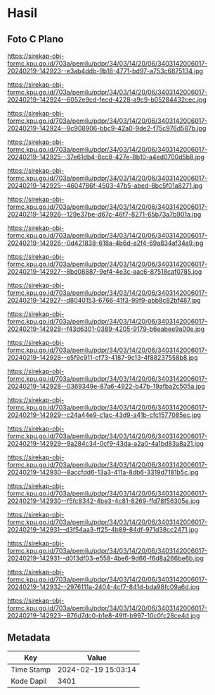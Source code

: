 # Hasil

## Foto C Plano

https://sirekap-obj-formc.kpu.go.id/703a/pemilu/pdpr/34/03/14/20/06/3403142006017-20240219-142923--e3ab4ddb-9b18-4771-bd97-a753c6875134.jpg

https://sirekap-obj-formc.kpu.go.id/703a/pemilu/pdpr/34/03/14/20/06/3403142006017-20240219-142924--6052e9cd-fecd-4228-a9c9-b05284432cec.jpg

https://sirekap-obj-formc.kpu.go.id/703a/pemilu/pdpr/34/03/14/20/06/3403142006017-20240219-142924--9c908906-bbc9-42a0-9de2-f75c976d587b.jpg

https://sirekap-obj-formc.kpu.go.id/703a/pemilu/pdpr/34/03/14/20/06/3403142006017-20240219-142925--37e61db4-8cc8-427e-8b10-a4ed0700d5b8.jpg

https://sirekap-obj-formc.kpu.go.id/703a/pemilu/pdpr/34/03/14/20/06/3403142006017-20240219-142925--4604786f-4503-47b5-abed-8bc5f01a8271.jpg

https://sirekap-obj-formc.kpu.go.id/703a/pemilu/pdpr/34/03/14/20/06/3403142006017-20240219-142926--129e37be-d67c-46f7-8271-65b73a7b901a.jpg

https://sirekap-obj-formc.kpu.go.id/703a/pemilu/pdpr/34/03/14/20/06/3403142006017-20240219-142926--0d421838-618a-4b6d-a2f4-69a834af34a9.jpg

https://sirekap-obj-formc.kpu.go.id/703a/pemilu/pdpr/34/03/14/20/06/3403142006017-20240219-142927--8bd08887-9ef4-4e3c-aac6-87518caf0785.jpg

https://sirekap-obj-formc.kpu.go.id/703a/pemilu/pdpr/34/03/14/20/06/3403142006017-20240219-142927--d8040153-6766-41f3-99f9-abb8c82bf487.jpg

https://sirekap-obj-formc.kpu.go.id/703a/pemilu/pdpr/34/03/14/20/06/3403142006017-20240219-142928--f43d6301-0389-4205-9179-b6eabee9a00e.jpg

https://sirekap-obj-formc.kpu.go.id/703a/pemilu/pdpr/34/03/14/20/06/3403142006017-20240219-142928--e5f9c911-cf73-4187-9c13-4f88237558b8.jpg

https://sirekap-obj-formc.kpu.go.id/703a/pemilu/pdpr/34/03/14/20/06/3403142006017-20240219-142928--0369349e-87a6-4922-b47b-19afba2c505a.jpg

https://sirekap-obj-formc.kpu.go.id/703a/pemilu/pdpr/34/03/14/20/06/3403142006017-20240219-142929--c24a44e9-c1ac-43d9-a41b-cfc1577085ec.jpg

https://sirekap-obj-formc.kpu.go.id/703a/pemilu/pdpr/34/03/14/20/06/3403142006017-20240219-142929--9a284c34-0cf9-43da-a2a0-4a1bd83a8a21.jpg

https://sirekap-obj-formc.kpu.go.id/703a/pemilu/pdpr/34/03/14/20/06/3403142006017-20240219-142930--8accfdd6-13a3-411a-8db6-3319d7181b5c.jpg

https://sirekap-obj-formc.kpu.go.id/703a/pemilu/pdpr/34/03/14/20/06/3403142006017-20240219-142930--f5fc8342-4be3-4c81-8269-ffd78f56305e.jpg

https://sirekap-obj-formc.kpu.go.id/703a/pemilu/pdpr/34/03/14/20/06/3403142006017-20240219-142931--d3f54aa3-ff25-4b89-84df-971d38cc2471.jpg

https://sirekap-obj-formc.kpu.go.id/703a/pemilu/pdpr/34/03/14/20/06/3403142006017-20240219-142931--d013df03-e558-4be6-9d66-f6d8a266be6b.jpg

https://sirekap-obj-formc.kpu.go.id/703a/pemilu/pdpr/34/03/14/20/06/3403142006017-20240219-142932--2976111a-2404-4cf7-841d-bda98fc09a6d.jpg

https://sirekap-obj-formc.kpu.go.id/703a/pemilu/pdpr/34/03/14/20/06/3403142006017-20240219-142923--876d7dc0-b1e8-49ff-b997-10c0fc28ce4d.jpg


## Metadata

| Key        | Value               |
| ---------- | ------------------- |
| Time Stamp | 2024-02-19 15:03:14 |
| Kode Dapil | 3401                |



